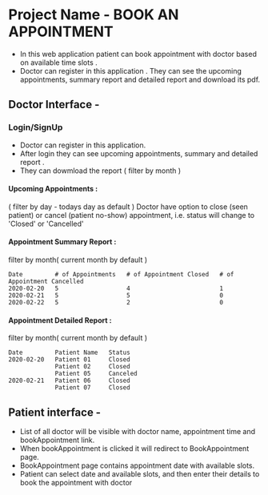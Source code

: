 # Project Name - BOOK AN APPOINTMENT

- In this web application patient can book appointment with doctor based on available time slots .
- Doctor can register in this application . They can see the upcoming appointments, summary report and detailed report and download its pdf.

## Doctor Interface -
 ### Login/SignUp
- Doctor can register in this application. 
- After login they can see upcoming appointments, summary and detailed report .
- They can dowmload the report ( filter by month )

#### Upcoming Appointments : 
( filter by day - todays day as default )
Doctor have option to close (seen patient) or cancel (patient no-show)  appointment, i.e. status will change to 'Closed' or 'Cancelled'

#### Appointment Summary Report : 
filter by month( current month by default )
```
Date         # of Appointments   # of Appointment Closed   # of Appointment Cancelled
2020-02-20   5                   4                         1
2020-02-21   5                   5                         0
2020-02-22   5                   2                         0
```
#### Appointment Detailed Report :
filter by month( current month by default )
```
Date         Patient Name   Status
2020-02-20   Patient 01     Closed
             Patient 02     Closed
             Patient 05     Canceled
2020-02-21   Patient 06     Closed
             Patient 07     Closed
```

## Patient interface -
- List of all doctor will be visible with doctor name, appointment time and bookAppointment link.
- When bookAppointment is clicked it will redirect to BookAppointment page.
- BookAppointment page contains appointment date with available slots.
- Patient can select date and available slots, and then enter their details to book the appointment with doctor



